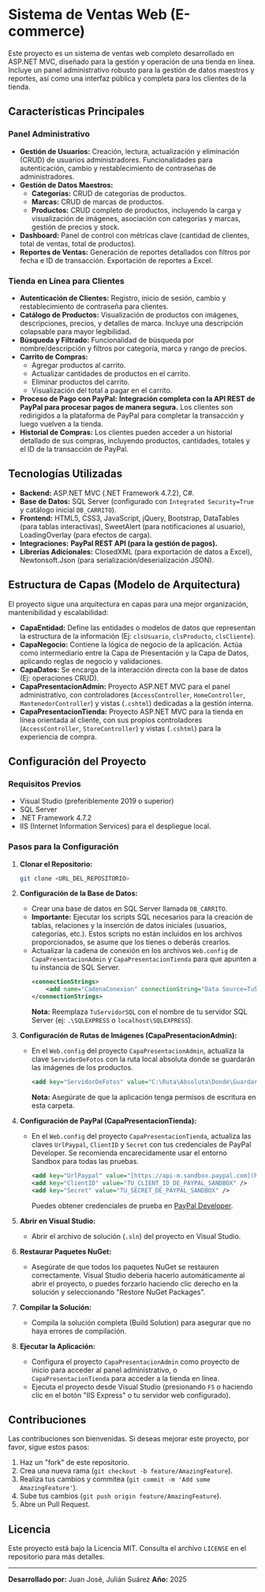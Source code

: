 # Sistema de Ventas Web (E-commerce)

Este proyecto es un sistema de ventas web completo desarrollado en ASP.NET MVC, diseñado para la gestión y operación de una tienda en línea. Incluye un panel administrativo robusto para la gestión de datos maestros y reportes, así como una interfaz pública y completa para los clientes de la tienda.

## Características Principales

### Panel Administrativo
* **Gestión de Usuarios:** Creación, lectura, actualización y eliminación (CRUD) de usuarios administradores. Funcionalidades para autenticación, cambio y restablecimiento de contraseñas de administradores.
* **Gestión de Datos Maestros:**
    * **Categorías:** CRUD de categorías de productos.
    * **Marcas:** CRUD de marcas de productos.
    * **Productos:** CRUD completo de productos, incluyendo la carga y visualización de imágenes, asociación con categorías y marcas, gestión de precios y stock.
* **Dashboard:** Panel de control con métricas clave (cantidad de clientes, total de ventas, total de productos).
* **Reportes de Ventas:** Generación de reportes detallados con filtros por fecha e ID de transacción. Exportación de reportes a Excel.

### Tienda en Línea para Clientes
* **Autenticación de Clientes:** Registro, inicio de sesión, cambio y restablecimiento de contraseña para clientes.
* **Catálogo de Productos:** Visualización de productos con imágenes, descripciones, precios, y detalles de marca. Incluye una descripción colapsable para mayor legibilidad.
* **Búsqueda y Filtrado:** Funcionalidad de búsqueda por nombre/descripción y filtros por categoría, marca y rango de precios.
* **Carrito de Compras:**
    * Agregar productos al carrito.
    * Actualizar cantidades de productos en el carrito.
    * Eliminar productos del carrito.
    * Visualización del total a pagar en el carrito.
* **Proceso de Pago con PayPal:** **Integración completa con la API REST de PayPal para procesar pagos de manera segura.** Los clientes son redirigidos a la plataforma de PayPal para completar la transacción y luego vuelven a la tienda.
* **Historial de Compras:** Los clientes pueden acceder a un historial detallado de sus compras, incluyendo productos, cantidades, totales y el ID de la transacción de PayPal.

## Tecnologías Utilizadas

* **Backend:** ASP.NET MVC (.NET Framework 4.7.2), C#.
* **Base de Datos:** SQL Server (configurado con `Integrated Security=True` y catálogo inicial `DB_CARRITO`).
* **Frontend:** HTML5, CSS3, JavaScript, jQuery, Bootstrap, DataTables (para tablas interactivas), SweetAlert (para notificaciones al usuario), LoadingOverlay (para efectos de carga).
* **Integraciones:** **PayPal REST API (para la gestión de pagos).**
* **Librerías Adicionales:** ClosedXML (para exportación de datos a Excel), Newtonsoft.Json (para serialización/deserialización JSON).

## Estructura de Capas (Modelo de Arquitectura)

El proyecto sigue una arquitectura en capas para una mejor organización, mantenibilidad y escalabilidad:

* **CapaEntidad:** Define las entidades o modelos de datos que representan la estructura de la información (Ej: `clsUsuario`, `clsProducto`, `clsCliente`).
* **CapaNegocio:** Contiene la lógica de negocio de la aplicación. Actúa como intermediario entre la Capa de Presentación y la Capa de Datos, aplicando reglas de negocio y validaciones.
* **CapaDatos:** Se encarga de la interacción directa con la base de datos (Ej: operaciones CRUD).
* **CapaPresentacionAdmin:** Proyecto ASP.NET MVC para el panel administrativo, con controladores (`AccessController`, `HomeController`, `MantenedorController`) y vistas (`.cshtml`) dedicadas a la gestión interna.
* **CapaPresentacionTienda:** Proyecto ASP.NET MVC para la tienda en línea orientada al cliente, con sus propios controladores (`AccessController`, `StoreController`) y vistas (`.cshtml`) para la experiencia de compra.

## Configuración del Proyecto

### Requisitos Previos

* Visual Studio (preferiblemente 2019 o superior)
* SQL Server
* .NET Framework 4.7.2
* IIS (Internet Information Services) para el despliegue local.

### Pasos para la Configuración

1.  **Clonar el Repositorio:**
    ```bash
    git clone <URL_DEL_REPOSITORIO>
    ```

2.  **Configuración de la Base de Datos:**
    * Crear una base de datos en SQL Server llamada `DB_CARRITO`.
    * **Importante:** Ejecutar los scripts SQL necesarios para la creación de tablas, relaciones y la inserción de datos iniciales (usuarios, categorías, etc.). Estos scripts no están incluidos en los archivos proporcionados, se asume que los tienes o deberás crearlos.
    * Actualizar la cadena de conexión en los archivos `Web.config` de `CapaPresentacionAdmin` y `CapaPresentacionTienda` para que apunten a tu instancia de SQL Server.
        ```xml
        <connectionStrings>
            <add name="CadenaConexion" connectionString="Data Source=TuServidorSQL; Initial Catalog=DB_CARRITO;Integrated Security=True" providerName="System.Data.ProviderName" />
        </connectionStrings>
        ```
        **Nota:** Reemplaza `TuServidorSQL` con el nombre de tu servidor SQL Server (ej: `.\SQLEXPRESS` o `localhost\SQLEXPRESS`).

3.  **Configuración de Rutas de Imágenes (CapaPresentacionAdmin):**
    * En el `Web.config` del proyecto `CapaPresentacionAdmin`, actualiza la clave `ServidorDeFotos` con la ruta local absoluta donde se guardarán las imágenes de los productos.
        ```xml
        <add key="ServidorDeFotos" value="C:\Ruta\Absoluta\Donde\Guardar\FotosCarrito" />
        ```
        **Nota:** Asegúrate de que la aplicación tenga permisos de escritura en esta carpeta.

4.  **Configuración de PayPal (CapaPresentacionTienda):**
    * En el `Web.config` del proyecto `CapaPresentacionTienda`, actualiza las claves `UrlPaypal`, `ClientID` y `Secret` con tus credenciales de PayPal Developer. Se recomienda encarecidamente usar el entorno Sandbox para todas las pruebas.
        ```xml
        <add key="UrlPaypal" value="[https://api-m.sandbox.paypal.com](https://api-m.sandbox.paypal.com)" />
        <add key="ClientID" value="TU_CLIENT_ID_DE_PAYPAL_SANDBOX" />
        <add key="Secret" value="TU_SECRET_DE_PAYPAL_SANDBOX" />
        ```
        Puedes obtener credenciales de prueba en [PayPal Developer](https://developer.paypal.com/).

5.  **Abrir en Visual Studio:**
    * Abrir el archivo de solución (`.sln`) del proyecto en Visual Studio.

6.  **Restaurar Paquetes NuGet:**
    * Asegúrate de que todos los paquetes NuGet se restauren correctamente. Visual Studio debería hacerlo automáticamente al abrir el proyecto, o puedes forzarlo haciendo clic derecho en la solución y seleccionando "Restore NuGet Packages".

7.  **Compilar la Solución:**
    * Compila la solución completa (Build Solution) para asegurar que no haya errores de compilación.

8.  **Ejecutar la Aplicación:**
    * Configura el proyecto `CapaPresentacionAdmin` como proyecto de inicio para acceder al panel administrativo, o `CapaPresentacionTienda` para acceder a la tienda en línea.
    * Ejecuta el proyecto desde Visual Studio (presionando `F5` o haciendo clic en el botón "IIS Express" o tu servidor web configurado).

## Contribuciones

Las contribuciones son bienvenidas. Si deseas mejorar este proyecto, por favor, sigue estos pasos:

1.  Haz un "fork" de este repositorio.
2.  Crea una nueva rama (`git checkout -b feature/AmazingFeature`).
3.  Realiza tus cambios y commitea (`git commit -m 'Add some AmazingFeature'`).
4.  Sube tus cambios (`git push origin feature/AmazingFeature`).
5.  Abre un Pull Request.

## Licencia

Este proyecto está bajo la Licencia MIT. Consulta el archivo `LICENSE` en el repositorio para más detalles.

---
**Desarrollado por:** Juan José, Julián Suárez
**Año:** 2025
